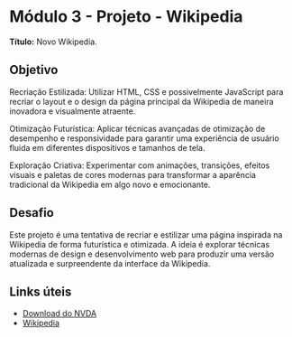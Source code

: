 # Módulo 3 - Projeto - Wikipedia 

**Título:** Novo Wikipedia.

## Objetivo
Recriação Estilizada: Utilizar HTML, CSS e possivelmente JavaScript para recriar o layout e o design da página principal da Wikipedia de maneira inovadora e visualmente atraente.

Otimização Futurística: Aplicar técnicas avançadas de otimização de desempenho e responsividade para garantir uma experiência de usuário fluida em diferentes dispositivos e tamanhos de tela.

Exploração Criativa: Experimentar com animações, transições, efeitos visuais e paletas de cores modernas para transformar a aparência tradicional da Wikipedia em algo novo e emocionante.

## Desafio
Este projeto é uma tentativa de recriar e estilizar uma página inspirada na Wikipedia de forma futurística e otimizada. A ideia é explorar técnicas modernas de design e desenvolvimento web para produzir uma versão atualizada e surpreendente da interface da Wikipedia.

## Links úteis
- [Download do NVDA](https://www.nvaccess.org/download/)
- [Wikipedia](https://pt.wikipedia.org/)


